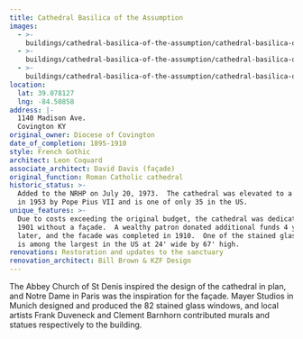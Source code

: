 ```yaml
---
title: Cathedral Basilica of the Assumption
images:
  - >-
    buildings/cathedral-basilica-of-the-assumption/cathedral-basilica-of-the-assumption-0_ydhagv
  - >-
    buildings/cathedral-basilica-of-the-assumption/cathedral-basilica-of-the-assumption-1_nhougi
  - >-
    buildings/cathedral-basilica-of-the-assumption/cathedral-basilica-of-the-assumption-2_b0intu
location:
  lat: 39.078127
  lng: -84.50858
address: |-
  1140 Madison Ave.
  Covington KY
original_owner: Diocese of Covington
date_of_completion: 1895-1910
style: French Gothic
architect: Leon Coquard
associate_architect: David Davis (façade)
original_function: Roman Catholic cathedral
historic_status: >-
  Added to the NRHP on July 20, 1973.  The cathedral was elevated to a basilica
  in 1953 by Pope Pius VII and is one of only 35 in the US.
unique_features: >-
  Due to costs exceeding the original budget, the cathedral was dedicated in
  1901 without a façade.  A wealthy patron donated additional funds 4 years
  later, and the facade was completed in 1910.  One of the stained glass windows
  is among the largest in the US at 24' wide by 67' high.
renovations: Restoration and updates to the sanctuary
renovation_architect: Bill Brown & KZF Design
---
```


The Abbey Church of St Denis inspired the design of the cathedral in plan, and Notre Dame in Paris was the inspiration for the façade. Mayer Studios in Munich designed and produced the 82 stained glass windows, and local artists Frank Duveneck and Clement Barnhorn contributed murals and statues respectively to the building.
